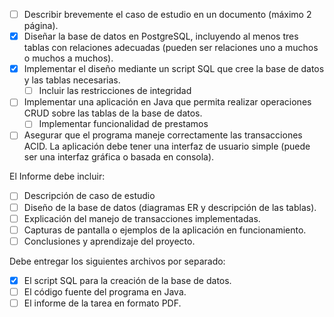 - [ ] Describir brevemente el caso de estudio en un documento (máximo 2 página).
- [x] Diseñar la base de datos en PostgreSQL, incluyendo al menos tres tablas con relaciones adecuadas (pueden ser relaciones uno a muchos o muchos a muchos).
- [x] Implementar el diseño mediante un script SQL que cree la base de datos y las tablas necesarias.
	- [ ]  Incluir las restricciones de integridad
- [ ] Implementar una aplicación en Java que permita realizar operaciones CRUD sobre las tablas de la base de datos.
	- [ ] Implementar funcionalidad de prestamos

- [ ] Asegurar que el programa maneje correctamente las transacciones ACID. La aplicación debe tener una interfaz de usuario simple (puede ser una interfaz gráfica o basada en consola).

El Informe debe incluir:
- [ ] Descripción de caso de estudio
- [ ] Diseño de la base de datos (diagramas ER y descripción de las tablas).
- [ ] Explicación del manejo de transacciones implementadas.
- [ ] Capturas de pantalla o ejemplos de la aplicación en funcionamiento.
- [ ] Conclusiones y aprendizaje del proyecto.

Debe entregar los siguientes archivos por separado:
- [x] El script SQL para la creación de la base de datos.
- [ ] El código fuente del programa en Java.
- [ ] El informe de la tarea en formato PDF.